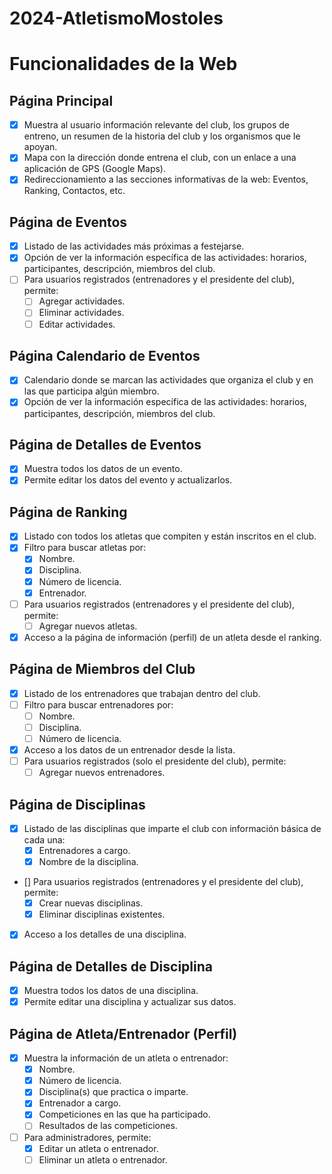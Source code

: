 # 2024-AtletismoMostoles

# Funcionalidades de la Web

## Página Principal
- [x] Muestra al usuario información relevante del club, los grupos de entreno, un resumen de la historia del club y los organismos que le apoyan.
- [x] Mapa con la dirección donde entrena el club, con un enlace a una aplicación de GPS (Google Maps).
- [x] Redireccionamiento a las secciones informativas de la web: Eventos, Ranking, Contactos, etc.

## Página de Eventos
- [x] Listado de las actividades más próximas a festejarse.
- [x] Opción de ver la información específica de las actividades: horarios, participantes, descripción, miembros del club.
- [ ] Para usuarios registrados (entrenadores y el presidente del club), permite:
    - [ ] Agregar actividades.
    - [ ] Eliminar actividades.
    - [ ] Editar actividades.

## Página Calendario de Eventos
- [x] Calendario donde se marcan las actividades que organiza el club y en las que participa algún miembro.
- [x] Opción de ver la información específica de las actividades: horarios, participantes, descripción, miembros del club.

## Página de Detalles de Eventos
- [x] Muestra todos los datos de un evento.
- [x] Permite editar los datos del evento y actualizarlos.

## Página de Ranking
- [x] Listado con todos los atletas que compiten y están inscritos en el club.
- [x] Filtro para buscar atletas por:
    - [x] Nombre.
    - [x] Disciplina.
    - [x] Número de licencia.
    - [x] Entrenador.
- [ ] Para usuarios registrados (entrenadores y el presidente del club), permite:
    - [ ] Agregar nuevos atletas.
- [x] Acceso a la página de información (perfil) de un atleta desde el ranking.

## Página de Miembros del Club
- [x] Listado de los entrenadores que trabajan dentro del club.
- [ ] Filtro para buscar entrenadores por:
    - [ ] Nombre.
    - [ ] Disciplina.
    - [ ] Número de licencia.
- [x] Acceso a los datos de un entrenador desde la lista.
- [ ] Para usuarios registrados (solo el presidente del club), permite:
    - [ ] Agregar nuevos entrenadores.

## Página de Disciplinas
- [x] Listado de las disciplinas que imparte el club con información básica de cada una:
    - [x] Entrenadores a cargo.
    - [x] Nombre de la disciplina.
- [] Para usuarios registrados (entrenadores y el presidente del club), permite:
    - [x] Crear nuevas disciplinas.
    - [x] Eliminar disciplinas existentes.
- [x] Acceso a los detalles de una disciplina.

## Página de Detalles de Disciplina
- [x] Muestra todos los datos de una disciplina.
- [x] Permite editar una disciplina y actualizar sus datos.

## Página de Atleta/Entrenador (Perfil)
- [x] Muestra la información de un atleta o entrenador:
    - [x] Nombre.
    - [x] Número de licencia.
    - [x] Disciplina(s) que practica o imparte.
    - [x] Entrenador a cargo.
    - [x] Competiciones en las que ha participado.
    - [ ] Resultados de las competiciones.
- [ ] Para administradores, permite:
    - [x] Editar un atleta o entrenador.
    - [ ] Eliminar un atleta o entrenador.
